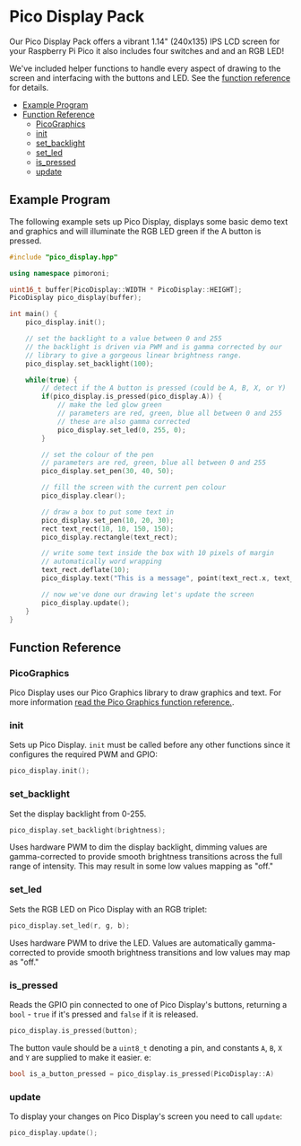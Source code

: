 # Pico Display Pack <!-- omit in toc -->

Our Pico Display Pack offers a vibrant 1.14" (240x135) IPS LCD screen for your Raspberry Pi Pico it also includes four switches and and an RGB LED!

We've included helper functions to handle every aspect of drawing to the screen and interfacing with the buttons and LED. See the [function reference](#function-reference) for details.

- [Example Program](#example-program)
- [Function Reference](#function-reference)
  - [PicoGraphics](#picographics)
  - [init](#init)
  - [set_backlight](#set_backlight)
  - [set_led](#set_led)
  - [is_pressed](#is_pressed)
  - [update](#update)

## Example Program

The following example sets up Pico Display, displays some basic demo text and graphics and will illuminate the RGB LED green if the A button is pressed.

```c++
#include "pico_display.hpp"

using namespace pimoroni;

uint16_t buffer[PicoDisplay::WIDTH * PicoDisplay::HEIGHT];
PicoDisplay pico_display(buffer);

int main() {
    pico_display.init();

    // set the backlight to a value between 0 and 255
    // the backlight is driven via PWM and is gamma corrected by our
    // library to give a gorgeous linear brightness range.
    pico_display.set_backlight(100);

    while(true) {
        // detect if the A button is pressed (could be A, B, X, or Y)
        if(pico_display.is_pressed(pico_display.A)) {
            // make the led glow green
            // parameters are red, green, blue all between 0 and 255
            // these are also gamma corrected
            pico_display.set_led(0, 255, 0);
        }

        // set the colour of the pen
        // parameters are red, green, blue all between 0 and 255
        pico_display.set_pen(30, 40, 50);

        // fill the screen with the current pen colour
        pico_display.clear();

        // draw a box to put some text in
        pico_display.set_pen(10, 20, 30);
        rect text_rect(10, 10, 150, 150);
        pico_display.rectangle(text_rect);

        // write some text inside the box with 10 pixels of margin
        // automatically word wrapping
        text_rect.deflate(10);
        pico_display.text("This is a message", point(text_rect.x, text_rect.y), text_rect.w);

        // now we've done our drawing let's update the screen
        pico_display.update();
    }
}
```

## Function Reference

### PicoGraphics

Pico Display uses our Pico Graphics library to draw graphics and text. For more information [read the Pico Graphics function reference.](../pico_graphics/README.md#function-reference).

### init

Sets up Pico Display. `init` must be called before any other functions since it configures the required PWM and GPIO:

```c++
pico_display.init();
```

### set_backlight

Set the display backlight from 0-255.

```c++
pico_display.set_backlight(brightness);
```

Uses hardware PWM to dim the display backlight, dimming values are gamma-corrected to provide smooth brightness transitions across the full range of intensity. This may result in some low values mapping as "off."

### set_led

Sets the RGB LED on Pico Display with an RGB triplet:

```c++
pico_display.set_led(r, g, b);
```

Uses hardware PWM to drive the LED. Values are automatically gamma-corrected to provide smooth brightness transitions and low values may map as "off."

### is_pressed

Reads the GPIO pin connected to one of Pico Display's buttons, returning a `bool` - `true` if it's pressed and `false` if it is released.

```c++
pico_display.is_pressed(button);
```

The button vaule should be a `uint8_t` denoting a pin, and constants `A`, `B`, `X` and `Y` are supplied to make it easier. e:

```c++
bool is_a_button_pressed = pico_display.is_pressed(PicoDisplay::A)
```

### update

To display your changes on Pico Display's screen you need to call `update`:

```c++
pico_display.update();
```